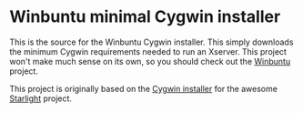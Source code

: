 # Winbuntu minimal Cygwin installer

This is the source for the Winbuntu Cygwin installer. This simply downloads the minimum Cygwin requirements needed to run an Xserver. This project won't make much sense on its own, so you should check out the [Winbuntu](https://github.com/serialphotog/winbuntu) project.

This project is originally based on the [Cygwin installer](https://github.com/starlight/lux-minimal) for the awesome [Starlight](http://www.starlig.ht/) project.